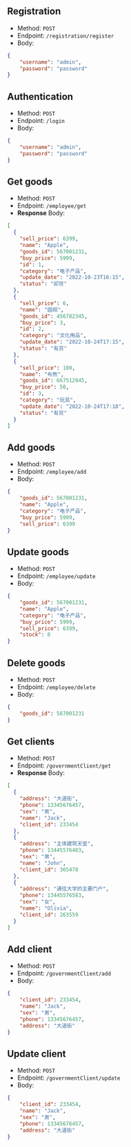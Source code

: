 ## Registration

- Method: `POST`
- Endpoint: `/registration/register`
- Body:
```json
{
	"username": "admin",
	"password": "password"
}
```

## Authentication

- Method: `POST`
- Endpoint: `/login`
- Body:
```json
{
	"username": "admin",
	"password": "password"
}
```

## Get goods
- Method: `POST`
- Endpoint: `/employee/get`
- **Response** Body:
```json
[
  {
    "sell_price": 6399,
    "name": "Apple",
    "goods_id": 567001231,
    "buy_price": 5999,
    "id": 1,
    "category": "电子产品",
    "update_date": "2022-10-23T16:15",
    "status": "却贷"
  },
  {
    "sell_price": 6,
    "name": "圆规",
    "goods_id": 456782345,
    "buy_price": 3,
    "id": 2,
    "category": "文化用品",
    "update_date": "2022-10-24T17:15",
    "status": "有货"
  },
  {
    "sell_price": 100,
    "name": "布熊",
    "goods_id": 667512945,
    "buy_price": 50,
    "id": 3,
    "category": "玩具",
    "update_date": "2022-10-24T17:18",
    "status": "有货"
  }
]
```

## Add goods
- Method: `POST`
- Endpoint: `/employee/add`
- Body:
```json
{
    "goods_id": 567001231,
    "name": "Apple",
    "category": "电子产品",
    "buy_price": 5999,
    "sell_price": 6399
}
```

## Update goods
- Method: `POST`
- Endpoint: `/employee/update`
- Body:
```json
{
    "goods_id": 567001231,
    "name": "Apple",
    "category": "电子产品",
    "buy_price": 5999,
    "sell_price": 6399,
    "stock": 0
}
```

## Delete goods
- Method: `POST`
- Endpoint: `/employee/delete`
- Body:
```json
{
    "goods_id": 567001231
}
```

## Get clients
- Method: `POST`
- Endpoint: `/governmentClient/get`
- **Response** Body:
```json
[
  {
    "address": "大道街",
    "phone": 13345676457,
    "sex": "男",
    "name": "Jack",
    "client_id": 233454
  },
  {
    "address": "主体建筑天堂",
    "phone": 13445576483,
    "sex": "男",
    "name": "John",
    "client_id": 365478
  },
  {
    "address": "通往大学的主要门户",
    "phone": 13445576583,
    "sex": "女",
    "name": "Olivia",
    "client_id": 263559
  }
]
```

## Add client
- Method: `POST`
- Endpoint: `/governmentClient/add`
- Body:
```json
{
    "client_id": 233454,
    "name": "Jack",
    "sex": "男",
    "phone": 13345676457,
    "address": "大道街"
}
```

## Update client
- Method: `POST`
- Endpoint: `/governmentClient/update`
- Body:
```json
{
    "client_id": 233454,
    "name": "Jack",
    "sex": "男",
    "phone": 13345676457,
    "address": "大道街"
}
```